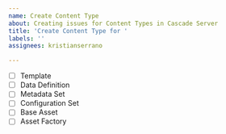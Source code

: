 ```yaml
---
name: Create Content Type
about: Creating issues for Content Types in Cascade Server
title: 'Create Content Type for '
labels: ''
assignees: kristianserrano

---
```


- [ ] Template
- [ ] Data Definition
- [ ] Metadata Set
- [ ] Configuration Set
- [ ] Base Asset
- [ ] Asset Factory
